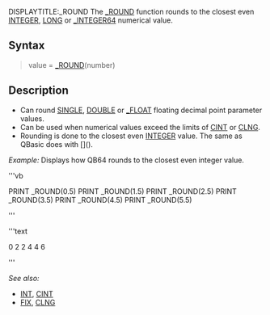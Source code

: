 DISPLAYTITLE:_ROUND
The [_ROUND](_ROUND) function rounds to the closest even [INTEGER](INTEGER), [LONG](LONG) or [_INTEGER64](_INTEGER64) numerical value.


## Syntax

>  value = [_ROUND](_ROUND)(number)


## Description

* Can round [SINGLE](SINGLE), [DOUBLE](DOUBLE) or [_FLOAT](_FLOAT) floating decimal point parameter values.
* Can be used when numerical values exceed the limits of [CINT](CINT) or [CLNG](CLNG).
* Rounding is done to the closest even [INTEGER](INTEGER) value. The same as QBasic does with [\](\).


*Example:* Displays how QB64 rounds to the closest even integer value.

'''vb

PRINT _ROUND(0.5)
PRINT _ROUND(1.5)
PRINT _ROUND(2.5)
PRINT _ROUND(3.5)
PRINT _ROUND(4.5)
PRINT _ROUND(5.5) 

'''

'''text

0
2
2
4
4
6

'''



*See also:*
* [INT](INT), [CINT](CINT)
* [FIX](FIX), [CLNG](CLNG)




